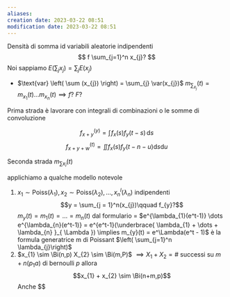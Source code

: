 ```yaml
---
aliases: 
creation date: 2023-03-22 08:51
modification date: 2023-03-22 08:51
---
```


Densità di somma id variabili aleatorie indipendenti
$$
f \sum_{j=1}^n x_{j}?
$$
Noi sappiamo $E\left( \sum_{j} x_{j} \right) = \sum_{j}E(x_{j})$
- $\text{var} \left( \sum (x_{j}) \right) = \sum_{j} \var(x_{j})$
$m_{\sum_{x_{j}}}(t) = m_{x_{1}}(t)\dots m_{x_{n}}(t) \implies f?\ F?$


Prima strada è lavorare con integrali di combinazioni o le somme di convoluzione

$$f_{x+y}^(y) = \int \!  f_{x}(s)f_{y}(t-s) \, \mathrm{d}s$$
$$
f_{x+y+w}^{(t)} = \iint f_{x}(s) f_{y}(t-n - u) \mathrm{d}s \mathrm{d}u
$$

Seconda strada
$m_{\sum x_{\bar{i}}}(t)$

applichiamo a qualche modello notevole


1.  $x_{1} \sim \text{Poiss}(\lambda_{1}), x_{2} \sim \text{Poiss}(\lambda_{2}),\dots,x_{n}^l(\lambda_{n})$ indipendenti
   $$y = \sum_{j = 1}^n(x_{j})\qquad f_{y}?$$
   $m_{y}(t) = m_{1}(t) = \dots = m_{n}(t)$
   dal formulario = $e^{\lambda_{1}(e^t-1)} \dots e^{\lambda_{n}(e^t-1)} = e^{e^t-1}(\underbrace{ \lambda_{1} + \dots + \lambda_{n} }_{ \Lambda }) \implies m_{y}(t) = e^\Lambda(e^t - 1)$
   è la formula generatrice m di Poissant $\left( \sum_{j=1}^n \lambda_{j}\right)$
2. $x_{1} \sim \Bi(n,p) X_{2} \sim \Bi(m,P)$
   $\implies X_{1} + X_{2} = \#$ successi su $m +n(p_{1}a)$ di bernoulli $p$ allora
   $$x_{1} + x_{2} \sim \Bi(n+m,p)$$
   Anche $$